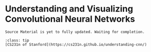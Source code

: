 # Understanding and Visualizing Convolutional Neural Networks

```{warning}
Source Material is yet to fully updated. Waiting for completion.
```

```{admonition} Original Source:
:class: tip
[CS231n of Stanford](https://cs231n.github.io/understanding-cnn/)
```

